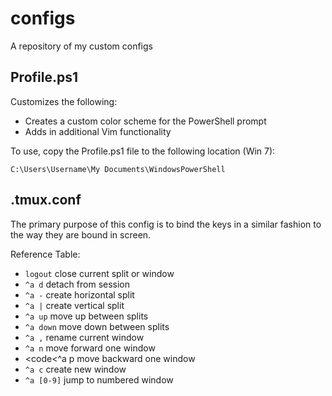 configs
=======

A repository of my custom configs

Profile.ps1
---

Customizes the following:

* Creates a custom color scheme for the PowerShell prompt
* Adds in additional Vim functionality

To use, copy the Profile.ps1 file to the following location (Win 7):

<code>C:\Users\Username\My Documents\WindowsPowerShell</code>

.tmux.conf
---

The primary purpose of this config is to bind the keys in a similar fashion to the way they are bound in screen.

Reference Table:

* <code>logout</code> close current split or window
* <code>^a d</code> detach from session
* <code>^a -</code> create horizontal split
* <code>^a |</code> create vertical split
* <code>^a up</code> move up between splits
* <code>^a down</code> move down between splits
* <code>^a ,</code> rename current window
* <code>^a n</code> move forward one window
* <code<^a p</code> move backward one window
* <code>^a c</code> create new window
* <code>^a [0-9]</code> jump to numbered window
